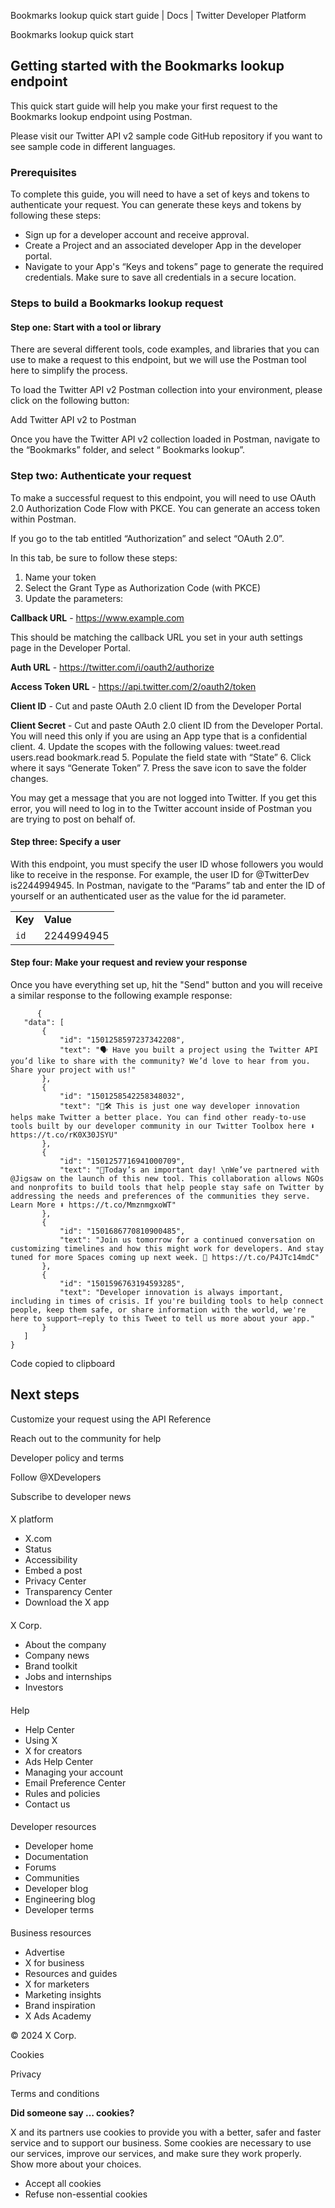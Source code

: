 
Bookmarks lookup quick start guide | Docs | Twitter Developer Platform 

Bookmarks lookup quick start

Getting started with the Bookmarks lookup endpoint
--------------------------------------------------

This quick start guide will help you make your first request to the Bookmarks lookup endpoint using Postman.  

Please visit our Twitter API v2 sample code GitHub repository if you want to see sample code in different languages.

### Prerequisites

To complete this guide, you will need to have a set of keys and tokens to authenticate your request. You can generate these keys and tokens by following these steps:

* Sign up for a developer account and receive approval.
* Create a Project and an associated developer App in the developer portal.
* Navigate to your App's “Keys and tokens” page to generate the required credentials. Make sure to save all credentials in a secure location.

### Steps to build a Bookmarks lookup request

#### Step one: Start with a tool or library

There are several different tools, code examples, and libraries that you can use to make a request to this endpoint, but we will use the Postman tool here to simplify the process.

To load the Twitter API v2 Postman collection into your environment, please click on the following button:

Add Twitter API v2 to Postman

Once you have the Twitter API v2 collection loaded in Postman, navigate to the “Bookmarks” folder, and select “ Bookmarks lookup”.

### Step two: Authenticate your request

To make a successful request to this endpoint, you will need to use OAuth 2.0 Authorization Code Flow with PKCE. You can generate an access token within Postman. 

If you go to the tab entitled “Authorization” and select “OAuth 2.0”.

In this tab, be sure to follow these steps:

1. Name your token
2. Select the Grant Type as Authorization Code (with PKCE)
3. Update the parameters:

**Callback URL** - https://www.example.com

This should be matching the callback URL you set in your auth settings page in the Developer Portal.

**Auth URL** - https://twitter.com/i/oauth2/authorize

**Access Token URL** - https://api.twitter.com/2/oauth2/token

**Client ID** - Cut and paste OAuth 2.0 client ID from the Developer Portal

**Client Secret** - Cut and paste OAuth 2.0 client ID from the Developer Portal. You will need this only if you are using an App type that is a confidential client.
4. Update the scopes with the following values: tweet.read users.read bookmark.read
5. Populate the field state with “State”
6. Click where it says “Generate Token”
7. Press the save icon to save the folder changes.

You may get a message that you are not logged into Twitter. If you get this error, you will need to log in to the Twitter account inside of Postman you are trying to post on behalf of.

#### Step three: Specify a user

With this endpoint, you must specify the user ID whose followers you would like to receive in the response. For example, the user ID for @TwitterDev is2244994945. In Postman, navigate to the “Params” tab and enter the ID of yourself or an authenticated user as the value for the id parameter.

|  |  |
| --- | --- |
| **Key** | **Value** |
| `id` | 2244994945 |

#### Step four: Make your request and review your response

Once you have everything set up, hit the "Send" button and you will receive a similar response to the following example response:

```
      {
   "data": [
       {
           "id": "1501258597237342208",
           "text": "🗣 Have you built a project using the Twitter API you’d like to share with the community? We’d love to hear from you. Share your project with us!"
       },
       {
           "id": "1501258542258348032",
           "text": "🧰🛠 This is just one way developer innovation helps make Twitter a better place. You can find other ready-to-use tools built by our developer community in our Twitter Toolbox here ⬇️ https://t.co/rK0X30JSYU"
       },
       {
           "id": "1501257716941000709",
           "text": "📣Today’s an important day! \nWe’ve partnered with @Jigsaw on the launch of this new tool. This collaboration allows NGOs and nonprofits to build tools that help people stay safe on Twitter by addressing the needs and preferences of the communities they serve. Learn More ⬇️ https://t.co/MmznmgxoWT"
       },
       {
           "id": "1501686770810900485",
           "text": "Join us tomorrow for a continued conversation on customizing timelines and how this might work for developers. And stay tuned for more Spaces coming up next week. 👀 https://t.co/P4JTc14mdC"
       },
       {
           "id": "1501596763194593285",
           "text": "Developer innovation is always important, including in times of crisis. If you're building tools to help connect people, keep them safe, or share information with the world, we're here to support—reply to this Tweet to tell us more about your app."
       }
   ]
}
```

Code copied to clipboard

Next steps
----------

Customize your request using the API Reference

Reach out to the community for help

Developer policy and terms

Follow @XDevelopers

Subscribe to developer news

#### 
 X platform

* X.com
* Status
* Accessibility
* Embed a post
* Privacy Center
* Transparency Center
* Download the X app

#### 
 X Corp.

* About the company
* Company news
* Brand toolkit
* Jobs and internships
* Investors

#### 
 Help

* Help Center
* Using X
* X for creators
* Ads Help Center
* Managing your account
* Email Preference Center
* Rules and policies
* Contact us

#### 
 Developer resources

* Developer home
* Documentation
* Forums
* Communities
* Developer blog
* Engineering blog
* Developer terms

#### 
 Business resources

* Advertise
* X for business
* Resources and guides
* X for marketers
* Marketing insights
* Brand inspiration
* X Ads Academy

 © 2024 X Corp.

Cookies

Privacy

Terms and conditions

**Did someone say … cookies?**  

 X and its partners use cookies to provide you with a better, safer and
 faster service and to support our business. Some cookies are necessary to use
 our services, improve our services, and make sure they work properly.
 Show more about your choices.

* Accept all cookies
* Refuse non-essential cookies